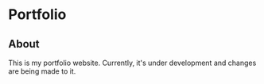 # Portfolio

## About
This is my portfolio website. Currently, it's under development and changes are being made to it.

